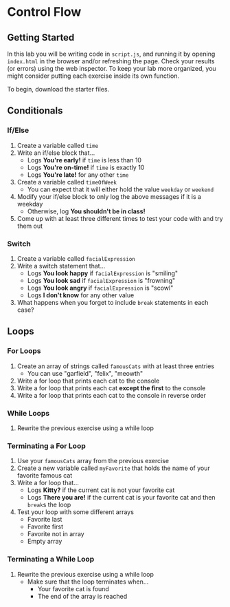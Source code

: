 # Control Flow

## Getting Started
In this lab you will be writing code in `script.js`, and running it by opening `index.html` in the browser and/or refreshing the page. Check your results (or errors) using the web inspector. To keep your lab more organized, you might consider putting each exercise inside its own function.

To begin, download the starter files.

## Conditionals
### If/Else
1. Create a variable called `time`
2. Write an if/else block that...
    - Logs **You're early!** if `time` is less than 10
    - Logs **You're on-time!** if `time` is exactly 10
    - Logs **You're late!** for any other `time`
3. Create a variable called `timeOfWeek`
    - You can expect that it will either hold the value `weekday` or `weekend`
4. Modify your if/else block to only log the above messages if it is a weekday
    - Otherwise, log **You shouldn't be in class!**
5. Come up with at least three different times to test your code with and try them out

### Switch
1. Create a variable called `facialExpression`
2. Write a switch statement that...
    - Logs **You look happy** if `facialExpression` is "smiling"
    - Logs **You look sad** if `facialExpression` is "frowning"
    - Logs **You look angry** if `facialExpression` is "scowl"
    - Logs **I don't know** for any other value
3. What happens when you forget to include `break` statements in each case?

## Loops
### For Loops
1. Create an array of strings called `famousCats` with at least three entries
    - You can use "garfield", "felix", "meowth"
2. Write a for loop that prints each cat to the console
3. Write a for loop that prints each cat **except the first** to the console
4. Write a for loop that prints each cat to the console in reverse order

### While Loops
1. Rewrite the previous exercise using a while loop

### Terminating a For Loop
1. Use your `famousCats` array from the previous exercise
2. Create a new variable called `myFavorite` that holds the name of your favorite famous cat
3. Write a for loop that...
    - Logs **Kitty?** if the current cat is not your favorite cat
    - Logs **There you are!** if the current cat is your favorite cat and then `break`s the loop
4. Test your loop with some different arrays
    - Favorite last
    - Favorite first
    - Favorite not in array
    - Empty array

### Terminating a While Loop
1. Rewrite the previous exercise using a while loop
    - Make sure that the loop terminates when...
        - Your favorite cat is found
        - The end of the array is reached
